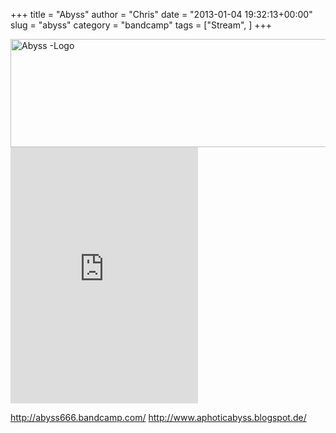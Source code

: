 +++
title = "Abyss"
author = "Chris"
date = "2013-01-04 19:32:13+00:00"
slug = "abyss"
category = "bandcamp"
tags = ["Stream", ]
+++

<img src="http://necroslaughter.de/wp-content/uploads/2013/01/Abyss-The-Reins-Of-Horror-200x200.jpg" alt="Abyss - The Reins Of Horror" width="0" height="0" class="alignnone size-medium wp-image-9770"/>
<img src="http://necroslaughter.de/wp-content/uploads/2013/01/Abyss-Logo.jpg" alt="Abyss -Logo" width="690" height="173" class="alignnone size-full wp-image-9767" />

<iframe width="300" height="410" style="position: relative; display: block; width: 300px; height: 410px;" src="http://bandcamp.com/EmbeddedPlayer/v=2/album=161478025/size=grande3/bgcol=222222/linkcol=FFFFFF/" allowtransparency="true" frameborder="0"><a href="http://abyss666.bandcamp.com/album/the-reins-of-horror">The Reins of Horror by ABYSS</a></iframe>

<a href="http://abyss666.bandcamp.com/">http://abyss666.bandcamp.com/</a>
<a href="http://www.aphoticabyss.blogspot.de/">http://www.aphoticabyss.blogspot.de/</a>
